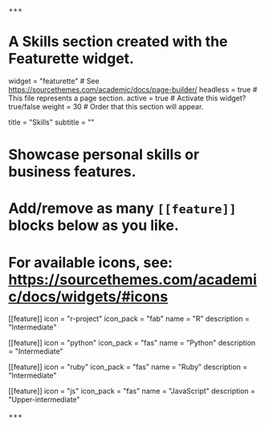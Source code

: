 +++
# A Skills section created with the Featurette widget.
widget = "featurette"  # See https://sourcethemes.com/academic/docs/page-builder/
headless = true  # This file represents a page section.
active = true  # Activate this widget? true/false
weight = 30  # Order that this section will appear.

title = "Skills"
subtitle = ""

# Showcase personal skills or business features.
# 
# Add/remove as many `[[feature]]` blocks below as you like.
# 
# For available icons, see: https://sourcethemes.com/academic/docs/widgets/#icons

[[feature]]
  icon = "r-project"
  icon_pack = "fab"
  name = "R"
  description = "Intermediate"
  
[[feature]]
  icon = "python"
  icon_pack = "fas"
  name = "Python"
  description = "Intermediate"  

[[feature]]
  icon = "ruby"
  icon_pack = "fas"
  name = "Ruby"
  description = "Intermediate"  
  
[[feature]]
  icon = "js"
  icon_pack = "fas"
  name = "JavaScript"
  description = "Upper-intermediate"

+++
